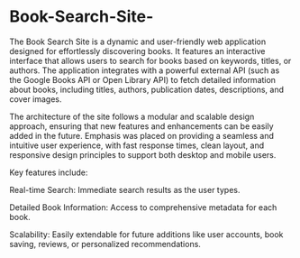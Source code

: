 # Book-Search-Site-

The Book Search Site is a dynamic and user-friendly web application designed for effortlessly discovering books. It features an interactive interface that allows users to search for books based on keywords, titles, or authors. The application integrates with a powerful external API (such as the Google Books API or Open Library API) to fetch detailed information about books, including titles, authors, publication dates, descriptions, and cover images.

The architecture of the site follows a modular and scalable design approach, ensuring that new features and enhancements can be easily added in the future. Emphasis was placed on providing a seamless and intuitive user experience, with fast response times, clean layout, and responsive design principles to support both desktop and mobile users.

Key features include:

Real-time Search: Immediate search results as the user types.

Detailed Book Information: Access to comprehensive metadata for each book.

Scalability: Easily extendable for future additions like user accounts, book saving, reviews, or personalized recommendations.
